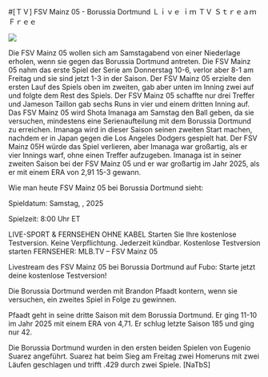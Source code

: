 #[ＴＶ] FSV Mainz 05 - Borussia Dortmund Ｌｉｖｅ ｉｍ ＴＶ Ｓｔｒｅａｍ Ｆｒｅｅ  
  
  
[![](https://i.imgur.com/qSNzIqt.png)](https://movie.rssnews.media/BkfdImj.php)  
  
Die FSV Mainz 05 wollen sich am Samstagabend von einer Niederlage erholen, wenn sie gegen das Borussia Dortmund antreten. Die FSV Mainz 05 nahm das erste Spiel der Serie am Donnerstag 10-6, verlor aber 8-1 am Freitag und sie sind jetzt 1-3 in der Saison. Der FSV Mainz 05 erzielte den ersten Lauf des Spiels oben im zweiten, gab aber unten im Inning zwei auf und folgte dem Rest des Spiels. Der FSV Mainz 05 schaffte nur drei Treffer und Jameson Taillon gab sechs Runs in vier und einem dritten Inning auf. Das FSV Mainz 05 wird Shota Imanaga am Samstag den Ball geben, da sie versuchen, mindestens eine Serienaufteilung mit dem Borussia Dortmund zu erreichen. Imanaga wird in dieser Saison seinen zweiten Start machen, nachdem er in Japan gegen die Los Angeles Dodgers gespielt hat. Der FSV Mainz 05H würde das Spiel verlieren, aber Imanaga war großartig, als er vier Innings warf, ohne einen Treffer aufzugeben. Imanaga ist in seiner zweiten Saison bei der FSV Mainz 05 und er war großartig im Jahr 2025, als er mit einem ERA von 2,91 15-3 gewann.

Wie man heute FSV Mainz 05 bei Borussia Dortmund sieht:

Spieldatum: Samstag, , 2025

Spielzeit: 8:00 Uhr ET

LIVE-SPORT & FERNSEHEN OHNE KABEL
Starten Sie Ihre kostenlose Testversion. Keine Verpflichtung. Jederzeit kündbar.
Kostenlose Testversion starten
FERNSEHER: MLB.TV – FSV Mainz 05

Livestream des FSV Mainz 05 bei Borussia Dortmund auf Fubo: Starte jetzt deine kostenlose Testversion!

Die Borussia Dortmund werden mit Brandon Pfaadt kontern, wenn sie versuchen, ein zweites Spiel in Folge zu gewinnen.

Pfaadt geht in seine dritte Saison mit dem Borussia Dortmund. Er ging 11-10 im Jahr 2025 mit einem ERA von 4,71. Er schlug letzte Saison 185 und ging nur 42.

Die Borussia Dortmund wurden in den ersten beiden Spielen von Eugenio Suarez angeführt. Suarez hat beim Sieg am Freitag zwei Homeruns mit zwei Läufen geschlagen und trifft .429 durch zwei Spiele. [NaTbS]